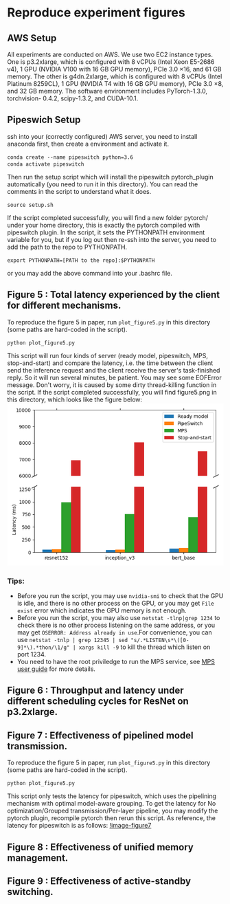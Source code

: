 # Reproduce experiment figures

## AWS Setup

All experiments are conducted on AWS. We use two EC2 instance types. One is p3.2xlarge, which is configured with 8 vCPUs (Intel Xeon E5-2686 v4), 1 GPU (NVIDIA V100 with 16 GB GPU memory), PCIe 3.0 ×16, and 61 GB memory. The other is g4dn.2xlarge, which is configured with 8 vCPUs (Intel Platinum 8259CL), 1 GPU (NVIDIA T4 with 16 GB GPU memory), PCIe 3.0 ×8, and 32 GB memory. The software environment includes PyTorch-1.3.0, torchvision- 0.4.2, scipy-1.3.2, and CUDA-10.1.

## Pipeswich Setup 
ssh into your (correctly configured) AWS server, you need to install anaconda first, then create a environment and activate it.
```
conda create --name pipeswitch python=3.6
conda activate pipeswitch
```
Then run the setup script which will install the pipeswitch pytorch\_plugin automatically (you need to run it in this directory). You can read the comments in the script to understand what it does.
```
source setup.sh
```
If the script completed successfully, you will find a new folder pytorch/ under your home directory, this is exactly the pytorch compiled with pipeswitch plugin.
In the script, it sets the PYTHONPATH environment variable for you, but if you log out then re-ssh into the server, you need to add the path to the repo to PYTHONPATH.
```
export PYTHONPATH=[PATH to the repo]:$PYTHONPATH
```
or you may add the above command into your .bashrc file.

## Figure 5 : Total latency experienced by the client for different mechanisms.
To reproduce the figure 5 in paper, run `plot_figure5.py` in this directory (some paths are hard-coded in the script).
```
python plot_figure5.py
```
This script will run four kinds of server (ready model, pipeswitch, MPS, stop-and-start) and compare the latency, i.e. the time between the client send the inference request and the client receive the server's task-finished reply. So it will run several minutes, be patient.
You may see some EOFError message. Don't worry, it is caused by some dirty thread-killing function in the script.
If the script completed successfully, you will find figure5.png in this directory, which looks like the figure below:
![image-figure5](./figure5.png)

### Tips:
- Before you run the script, you may use `nvidia-smi` to check that the GPU is idle, and there is no other process on the GPU, or you may get `File exist` error which indicates the GPU memory is not enough.
- Before you run the script, you may also use `netstat -tlnp|grep 1234` to check there is no other process listening on the same address, or you may get `OSERROR: Address already in use`.For convenience, you can use `netstat -tnlp | grep 12345 | sed "s/.*LISTEN\s*\([0-9]*\).*thon/\1/g" | xargs kill -9` to kill the thread which listen on port 1234.
- You need to have the root priviledge to run the MPS service, see [MPS user guide](https://docs.nvidia.com/deploy/pdf/CUDA_Multi_Process_Service_Overview.pdf) for more details.
## Figure 6 : Throughput and latency under different scheduling cycles for ResNet on p3.2xlarge.

## Figure 7 : Effectiveness of pipelined model transmission.
To reproduce the figure 5 in paper, run `plot_figure5.py` in this directory (some paths are hard-coded in the script).
```
python plot_figure5.py
```
This script only tests the latency for pipeswitch, which uses the pipelining mechanism with optimal model-aware grouping. To get the latency for No optimization/Grouped transmission/Per-layer pipeline, you may modify the pytorch plugin, recompile pytorch then rerun this script. As reference, the latency for pipeswitch is as follows:
[!image-figure7](./figure7.png)

## Figure 8 : Effectiveness of unified memory management.

## Figure 9 : Effectiveness of active-standby switching.
